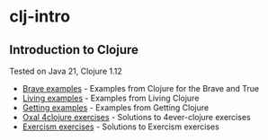 # clj-intro
## Introduction to Clojure

Tested on Java 21, Clojure 1.12

- [Brave examples](src/brave/README.md) - Examples from Clojure for the Brave and True
- [Living examples](src/living/README.md) - Examples from Living Clojure
- [Getting examples](src/getting/README.md) - Examples from Getting Clojure
- [Oxal 4clojure exercises](src/oxal/README.md) - Solutions to 4ever-clojure exercises
- [Exercism exercises](src/exercism/README.md) - Solutions to Exercism exercises
